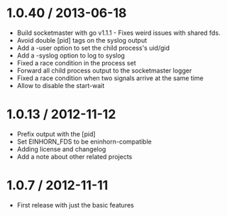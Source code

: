 
1.0.40 / 2013-06-18 
==================

  * Build socketmaster with go v1.1.1 - Fixes weird issues with shared fds.
  * Avoid double [pid] tags on the syslog output
  * Add a -user option to set the child process's uid/gid
  * Add a -syslog option to log to syslog
  * Fixed a race condition in the process set
  * Forward all child process output to the socketmaster logger
  * Fixed a race condition when two signals arrive at the same time
  * Allow to disable the start-wait

1.0.13 / 2012-11-12
===================

  * Prefix output with the [pid]
  * Set EINHORN_FDS to be eninhorn-compatible
  * Adding license and changelog
  * Add a note about other related projects

1.0.7 / 2012-11-11
==================

  * First release with just the basic features

